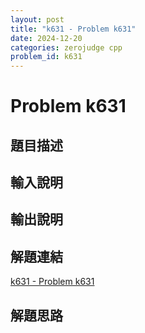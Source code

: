 ```yaml
---
layout: post
title: "k631 - Problem k631"
date: 2024-12-20
categories: zerojudge cpp
problem_id: k631
---
```


# Problem k631

## 題目描述



## 輸入說明



## 輸出說明



## 解題連結

[k631 - Problem k631](https://zerojudge.tw/ShowProblem?problemid=k631)

## 解題思路


